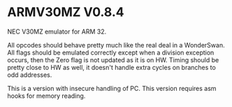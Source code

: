 # ARMV30MZ V0.8.4
NEC V30MZ emulator for ARM 32.

All opcodes should behave pretty much like the real deal in a WonderSwan.
All flags should be emulated correctly except when a division exception occurs,
then the Zero flag is not updated as it is on HW.
Timing should be pretty close to HW as well, it doesn't handle extra cycles on branches to odd addresses.

This is a version with insecure handling of PC.
This version requires asm hooks for memory reading.
